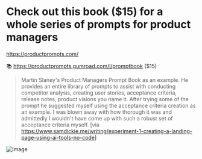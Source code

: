 # Check out this book ($15) for a whole series of prompts for product managers

https://productprompts.com/

📚 https://productprompts.gumroad.com/l/promptbook ($15)

> Martin Slaney's Product Managers Prompt Book as an example. He provides an entire library of prompts to assist with conducting competitor analysis, creating user stories, acceptance criteria, release notes, product visions you name it. After trying some of the prompt he suggested myself using the acceptance criteria creation as an example. I was blown away with how thorough it was and admittedly I wouldn't have come up with such a robust set of acceptance criteria myself. [via https://www.samdickie.me/writing/experiment-1-creating-a-landing-page-using-ai-tools-no-code]

![image](https://github.com/user-attachments/assets/02296575-6450-416f-9675-9b9e968b27e1)
